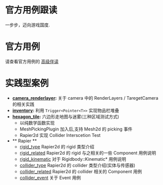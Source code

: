# 官方用例跟读
一步步，迈向游戏国度.

# 官方用例
请查看官方用例的 [高级伴读](https://github.com/byronzr/learn_bevy/tree/main/examples)

# 实践型案例
* **[camera_renderlayer](https://github.com/byronzr/learn_bevy/tree/main/examples/byronzr/camera_renderlayer.rs):** 关于 camera 中的 RenderLayers / TaregetCamera 的相关实践
* **[inventory](https://github.com/byronzr/learn_bevy/tree/main/examples/byronzr/inventory.rs):** 利用 `Trigger<Pointer<T>>` 实现物品栏堆叠
* **[hexagon_tile](https://github.com/byronzr/learn_bevy/tree/main/examples/byronzr/hexagon_tile):** 六边形走地图与迷雾(三种区域测试方式)
    * 以纯数学函数实现
    * MeshPickingPlugin 加入后,支持 Mesh2d 的 picking 事件
    * Rapier2d 实现 Collider Interscetion Test
* ** Rapier **
    * [rigid_type](https://github.com/byronzr/learn_bevy/tree/main/examples/rapier2d/rigid_type.rs) Rapier2d 的 rigid 类型介绍
    * [rigid_related](https://github.com/byronzr/learn_bevy/tree/main/examples/rapier2d/rigid_related.rs) Rapier2d 的 rigid 与之相关的一些 Component 用例说明
    * [rigid_kinematic](https://github.com/byronzr/learn_bevy/tree/main/examples/rapier2d/rigid_kinematic.rs) 对于 Rigidbody::Kinematic* 用例说明
    * [collider_type](https://github.com/byronzr/learn_bevy/tree/main/examples/rapier2d/collider_type.rs) Rapier2d 的 collider 类型介绍(实体与传感器)
    * [collider_related](https://github.com/byronzr/learn_bevy/tree/main/examples/rapier2d/collider_related.rs) Rapier2d 的 collider 相关的 Component 用例
    * [collider_event](https://github.com/byronzr/learn_bevy/tree/main/examples/rapier2d/collider_event.rs) 关于 Event  用例
	
	





